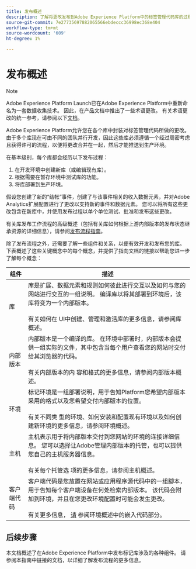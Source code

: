 ```yaml
---
title: 发布概述
description: 了解将更改发布到Adobe Experience Platform中的标签管理代码库的过程。
source-git-commit: 7e27735697882065566ebdeccc36998ec368e404
workflow-type: tm+mt
source-wordcount: '609'
ht-degree: 1%

---
```


# 发布概述

>[!NOTE]
>
>Adobe Experience Platform Launch已在Adobe Experience Platform中重新命名为一套数据收集技术。 因此，在产品文档中推出了一些术语更改。 有关术语更改的统一参考，请参阅以下[文档](../../term-updates.md)。

Adobe Experience Platform允许您在各个库中封装对标签管理代码所做的更改。 由于多个库现在可由不同的团队并行开发，因此这些库必须遵循一个经过周密考虑且获得许可的流程，以便将更改合并在一起，然后才能推送到生产环境。

在基本级别，每个库都会经历以下发布过程：

1. 在开发环境中创建新库（或编辑现有库）。
1. 根据需要在暂存环境中测试库的功能。
1. 将库部署到生产环境。

假设您创建了新的“结帐”事件，创建了与该事件相关的收入数据元素，并对Adobe Analytics扩展配置进行了更改以支持新的事件和数据元素。 您可以将所有这些更改包含在新库中，并使用发布过程以单个单位测试、批准和发布这些更改。

有关库发布工作流程的高级概述（包括有关库如何根据上游内部版本的发布状态继承资源的详细信息），请参阅[发布流程指南](./publishing-flow.md)。

除了发布流程之外，还需要了解一些组件和关系，以便有效开发和发布您的库。 下表概述了这些关键概念中的每个概念，并提供了指向文档的链接以帮助您进一步了解每个概念：

| 组件 | 描述 |
| --- | --- |
| 库 | 库是扩展、数据元素和规则如何彼此进行交互以及如何与您的网站进行交互的一组说明。 编译库以将其部署到环境后，该库将变为一个内部版本。<br><br>有关如何在 [](./libraries.md) UI中创建、管理和激活库的更多信息，请参阅库概述。 |
| 内部版本 | 内部版本是一个编译的库。 在环境中部署时，内部版本会提供一组实际的文件，其中包含当每个用户查看您的网站时交付给其浏览器的代码。<br><br>有关内部版本的内 [](./builds.md) 容和格式的更多信息，请参阅内部版本概述。 |
| 环境 | 标记环境是一组部署说明，用于告知Platform您希望内部版本采用的格式以及您希望交付内部版本的位置。<br><br>有关不同类 [](./environments.md) 型的环境、如何安装和配置现有环境以及如何创建新环境的更多信息，请参阅环境概述。 |
| 主机 | 主机表示用于将内部版本交付到您网站的环境的连接详细信息。 您可以选择让Adobe管理内部版本的托管，也可以提供您自己的主机服务器信息。<br><br>有关每个托管选 [](./hosts/hosts-overview.md) 项的更多信息，请参阅主机概述。 |
| 客户端代码 | 客户端代码是您放置在网站或应用程序源代码中的一组脚本，用于告知每个客户端设备在何处检索内部版本。 该代码会附加到环境，并且在您更改环境配置时可能会发生更改。<br><br>有关更多信息， [请](./environments.md#embed-code) 参阅环境概述中的嵌入代码部分。 |

## 后续步骤

本文档概述了在Adobe Experience Platform中发布标记库涉及的各种组件。 请参阅本指南中链接的文档，以详细了解发布流程的更多信息。
